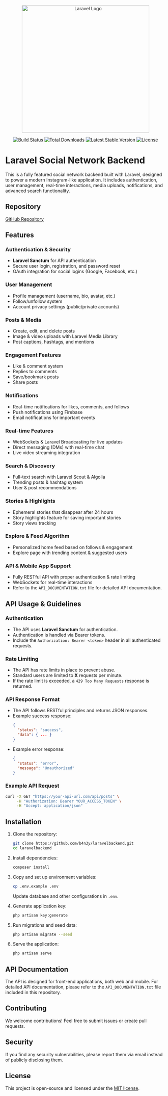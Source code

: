 <p align="center"><a href="https://laravel.com" target="_blank"><img src="https://raw.githubusercontent.com/laravel/art/master/logo-lockup/5%20SVG/2%20CMYK/1%20Full%20Color/laravel-logolockup-cmyk-red.svg" width="400" alt="Laravel Logo"></a></p>

<p align="center">
<a href="https://github.com/laravel/framework/actions"><img src="https://github.com/laravel/framework/workflows/tests/badge.svg" alt="Build Status"></a>
<a href="https://packagist.org/packages/laravel/framework"><img src="https://img.shields.io/packagist/dt/laravel/framework" alt="Total Downloads"></a>
<a href="https://packagist.org/packages/laravel/framework"><img src="https://img.shields.io/packagist/v/laravel/framework" alt="Latest Stable Version"></a>
<a href="https://packagist.org/packages/laravel/framework"><img src="https://img.shields.io/packagist/l/laravel/framework" alt="License"></a>
</p>

# Laravel Social Network Backend

This is a fully featured social network backend built with Laravel, designed to power a modern Instagram-like application. It includes authentication, user management, real-time interactions, media uploads, notifications, and advanced search functionality.

## Repository

[GitHub Repository](https://github.com/b4n3y/laravelbackend.git)

## Features

### Authentication & Security
- **Laravel Sanctum** for API authentication
- Secure user login, registration, and password reset
- OAuth integration for social logins (Google, Facebook, etc.)

### User Management
- Profile management (username, bio, avatar, etc.)
- Follow/unfollow system
- Account privacy settings (public/private accounts)

### Posts & Media
- Create, edit, and delete posts
- Image & video uploads with Laravel Media Library
- Post captions, hashtags, and mentions

### Engagement Features
- Like & comment system
- Replies to comments
- Save/bookmark posts
- Share posts

### Notifications
- Real-time notifications for likes, comments, and follows
- Push notifications using Firebase
- Email notifications for important events

### Real-time Features
- WebSockets & Laravel Broadcasting for live updates
- Direct messaging (DMs) with real-time chat
- Live video streaming integration

### Search & Discovery
- Full-text search with Laravel Scout & Algolia
- Trending posts & hashtag system
- User & post recommendations

### Stories & Highlights
- Ephemeral stories that disappear after 24 hours
- Story highlights feature for saving important stories
- Story views tracking

### Explore & Feed Algorithm
- Personalized home feed based on follows & engagement
- Explore page with trending content & suggested users

### API & Mobile App Support
- Fully RESTful API with proper authentication & rate limiting
- WebSockets for real-time interactions
- Refer to the `API_DOCUMENTATION.txt` file for detailed API documentation.

## API Usage & Guidelines

### Authentication
- The API uses **Laravel Sanctum** for authentication.
- Authentication is handled via Bearer tokens.
- Include the `Authorization: Bearer <token>` header in all authenticated requests.

### Rate Limiting
- The API has rate limits in place to prevent abuse.
- Standard users are limited to **X** requests per minute.
- If the rate limit is exceeded, a `429 Too Many Requests` response is returned.

### API Response Format
- The API follows RESTful principles and returns JSON responses.
- Example success response:
  ```json
  {
    "status": "success",
    "data": { ... }
  }
  ```
- Example error response:
  ```json
  {
    "status": "error",
    "message": "Unauthorized"
  }
  ```

### Example API Request
```sh
curl -X GET "https://your-api-url.com/api/posts" \
     -H "Authorization: Bearer YOUR_ACCESS_TOKEN" \
     -H "Accept: application/json"
```

## Installation

1. Clone the repository:
   ```sh
   git clone https://github.com/b4n3y/laravelbackend.git
   cd laravelbackend
   ```

2. Install dependencies:
   ```sh
   composer install
   ```

3. Copy and set up environment variables:
   ```sh
   cp .env.example .env
   ```
   Update database and other configurations in `.env`.

4. Generate application key:
   ```sh
   php artisan key:generate
   ```

5. Run migrations and seed data:
   ```sh
   php artisan migrate --seed
   ```

6. Serve the application:
   ```sh
   php artisan serve
   ```

## API Documentation

The API is designed for front-end applications, both web and mobile. For detailed API documentation, please refer to the `API_DOCUMENTATION.txt` file included in this repository.

## Contributing

We welcome contributions! Feel free to submit issues or create pull requests.

## Security

If you find any security vulnerabilities, please report them via email instead of publicly disclosing them.

## License

This project is open-source and licensed under the [MIT license](https://opensource.org/licenses/MIT).


